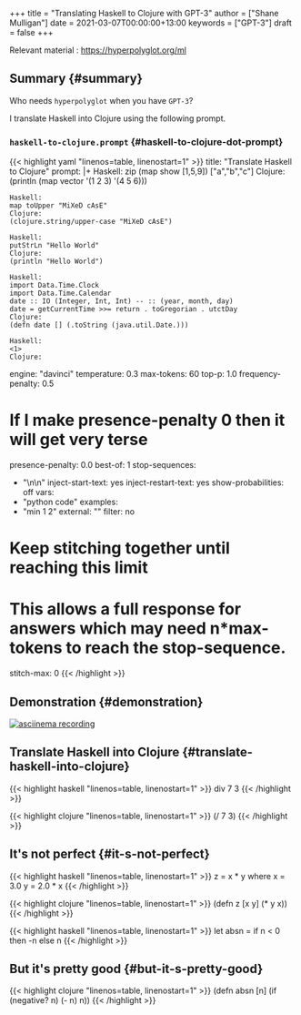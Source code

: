 +++
title = "Translating Haskell to Clojure with GPT-3"
author = ["Shane Mulligan"]
date = 2021-03-07T00:00:00+13:00
keywords = ["GPT-3"]
draft = false
+++

Relevant material
: <https://hyperpolyglot.org/ml>


## Summary {#summary}

Who needs `hyperpolyglot` when you have `GPT-3`?

I translate Haskell into Clojure using the following prompt.


### `haskell-to-clojure.prompt` {#haskell-to-clojure-dot-prompt}

{{< highlight yaml "linenos=table, linenostart=1" >}}
title: "Translate Haskell to Clojure"
prompt: |+
    Haskell:
    zip (map show [1,5,9]) ["a","b","c"]
    Clojure:
    (println (map vector '(1 2 3) '(4 5 6)))

    Haskell:
    map toUpper "MiXeD cAsE"
    Clojure:
    (clojure.string/upper-case "MiXeD cAsE")

    Haskell:
    putStrLn "Hello World"
    Clojure:
    (println "Hello World")

    Haskell:
    import Data.Time.Clock
    import Data.Time.Calendar
    date :: IO (Integer, Int, Int) -- :: (year, month, day)
    date = getCurrentTime >>= return . toGregorian . utctDay
    Clojure:
    (defn date [] (.toString (java.util.Date.)))

    Haskell:
    <1>
    Clojure:
engine: "davinci"
temperature: 0.3
max-tokens: 60
top-p: 1.0
frequency-penalty: 0.5
# If I make presence-penalty 0 then it will get very terse
presence-penalty: 0.0
best-of: 1
stop-sequences:
- "\n\n"
inject-start-text: yes
inject-restart-text: yes
show-probabilities: off
vars:
- "python code"
examples:
- "min 1 2"
external: ""
filter: no
# Keep stitching together until reaching this limit
# This allows a full response for answers which may need n*max-tokens to reach the stop-sequence.
stitch-max: 0
{{< /highlight >}}


## Demonstration {#demonstration}

<a title="asciinema recording" href="https://asciinema.org/a/UknQeVwRejokdRKJEYa7KdNKk" target="_blank"><img alt="asciinema recording" src="https://asciinema.org/a/UknQeVwRejokdRKJEYa7KdNKk.svg" /></a>


## Translate Haskell into Clojure {#translate-haskell-into-clojure}

{{< highlight haskell "linenos=table, linenostart=1" >}}
div 7 3
{{< /highlight >}}

{{< highlight clojure "linenos=table, linenostart=1" >}}
(/ 7 3)
{{< /highlight >}}


## It's not perfect {#it-s-not-perfect}

{{< highlight haskell "linenos=table, linenostart=1" >}}
z = x * y
  where x = 3.0
        y = 2.0 * x
{{< /highlight >}}

{{< highlight clojure "linenos=table, linenostart=1" >}}
(defn z [x y] (* y x))
{{< /highlight >}}

{{< highlight haskell "linenos=table, linenostart=1" >}}
let absn = if n < 0 then -n else n
{{< /highlight >}}


## But it's **pretty good** {#but-it-s-pretty-good}

{{< highlight clojure "linenos=table, linenostart=1" >}}
(defn absn [n] (if (negative? n) (- n) n))
{{< /highlight >}}